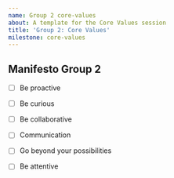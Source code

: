```yaml
---
name: Group 2 core-values
about: A template for the Core Values session
title: 'Group 2: Core Values'
milestone: core-values
---
```


<!--
- [ ] What do you believe are the core values at HackYourFuture?
- [ ] Discuss it with your team-members
- [ ] Write a HYF-manifesto in 5-10 sentences
-->

## Manifesto Group 2

- [ ] Be proactive
- [ ] Be curious
- [ ] Be collaborative
- [ ] Communication
- [ ] Go beyond your possibilities
- [ ] Be attentive

